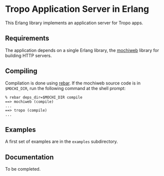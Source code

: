 Tropo Application Server in Erlang
==================================

This Erlang library implements an application server for Tropo apps.

Requirements
------------

The application depends on a single Erlang library, the
[mochiweb](http://github.com/mochi/mochiweb) library for building HTTP
servers.


Compiling
---------

Compilation is done using [rebar](http://github.com/basho/rebar). If
the mochiweb source code is in `$MOCHI_DIR`, run the following command
at the shell prompt:

    % rebar deps_dir=$MOCHI_DIR compile
    ==> mochiweb (compile)
    ...
    ==> tropo (compile)
    ...

Examples
--------

A first set of examples are in the `examples` subdirectory.

Documentation
-------------

To be completed.


